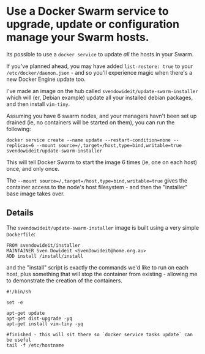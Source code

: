 

# Use a Docker Swarm service to upgrade, update or configuration manage your Swarm hosts.

Its possible to use a `docker service` to update _all_ the hosts in your Swarm.

If you've planned ahead, you may have added `list-restore: true` to your `/etc/docker/daemon.json` - and so you'll experience magic when there's a new Docker Engine update too.

I've made an image on the hub called `svendowideit/update-swarm-installer` which will (er, Debian example) update all your installed debian packages, and then install `vim-tiny`.

Assuming you have 6 swarm nodes, and your managers havn't been set up drained (ie, no containers will be started on them), you can run the following:

	docker service create --name update --restart-condition=none --replicas=6 --mount source=/,target=/host,type=bind,writable=true svendowideit/update-swarm-installer

This will tell Docker Swarm to start the image 6 times (ie, one on each host) once, and only once.

The `--mount source=/,target=/host,type=bind,writable=true` gives the container access to the node's host filesystem - and then the "installer" base image takes over.

## Details

The `svendowideit/update-swarm-installer` image is built using a very simple `Dockerfile`:

```
FROM svendowideit/installer
MAINTAINER Sven Dowideit <SvenDowideit@home.org.au>
ADD install /install/install
```

and the "install" script is exactly the commands we'd like to run on each host, plus something that will stop the container from existing - allowing me to demonstrate the creation of the containers.

```
#!/bin/sh

set -e

apt-get update
apt-get dist-upgrade -yq
apt-get install vim-tiny -yq

#finished - this will sit there so `docker service tasks update` can be useful
tail -f /etc/hostname
```
